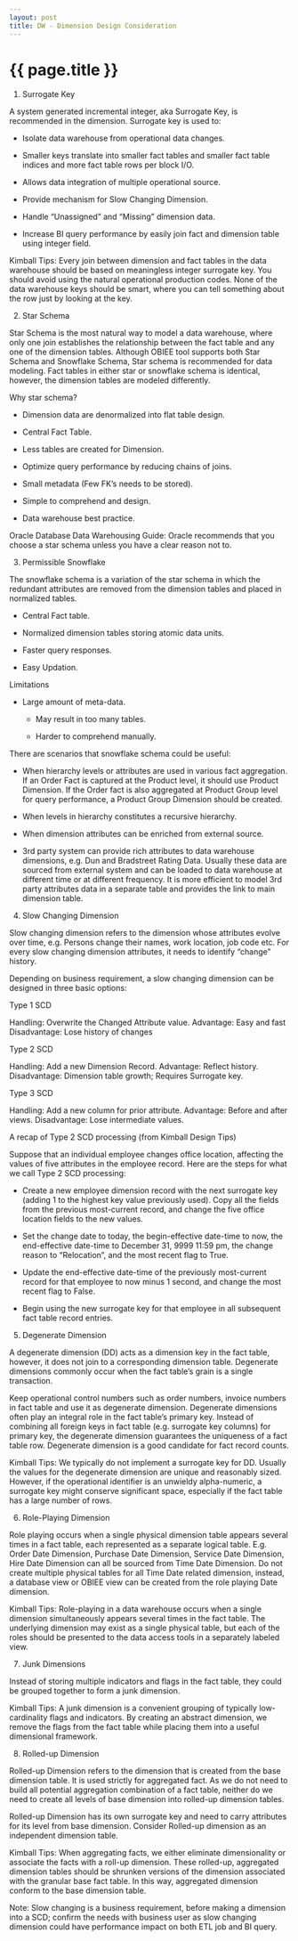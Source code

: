 ```yaml
---
layout: post
title: DW - Dimension Design Consideration
---
```


{{ page.title }}
================

1) Surrogate Key

A system generated incremental integer, aka Surrogate Key, is recommended in the dimension. Surrogate key is used to:

- Isolate data warehouse from operational data changes.

- Smaller keys translate into smaller fact tables and smaller fact table indices and more fact table rows per block I/O.

- Allows data integration of multiple operational source.

- Provide mechanism for Slow Changing Dimension.

- Handle “Unassigned” and “Missing” dimension data.

- Increase BI query performance by easily join fact and dimension table using integer field.
	
Kimball Tips: Every join between dimension and fact tables in the data warehouse should be based on meaningless integer surrogate key. You should avoid using the natural operational production codes. None of the data warehouse keys should be smart, where you can tell something about the row just by looking at the key.


2) Star Schema 

  Star Schema is the most natural way to model a data warehouse, where only one join establishes the relationship between the fact table and any one of the dimension tables. Although OBIEE tool supports both Star Schema and Snowflake Schema, Star schema is recommended for data modeling. Fact tables in either star or snowflake schema is identical, however, the dimension tables are modeled differently. 

Why star schema?

- Dimension data are denormalized into flat table design. 

- Central Fact Table.

- Less tables are created for Dimension.

- Optimize query performance by reducing chains of joins.

- Small metadata (Few FK’s needs to be stored).

- Simple to comprehend and design.

- Data warehouse best practice.

Oracle Database Data Warehousing Guide: Oracle recommends that you choose a star schema unless you have a clear reason not to.


3)	Permissible Snowflake

  The snowflake schema is a variation of the star schema in which the redundant attributes are removed from the dimension tables and placed in normalized tables.
  
- Central Fact table.

- Normalized dimension tables storing atomic data units.

- Faster query responses.

- Easy Updation.

Limitations	

  - Large amount of meta-data.

	- May result in too many tables.

	- Harder to comprehend manually.

There are scenarios that snowflake schema could be useful:	

- When hierarchy levels or attributes are used in various fact aggregation. If an Order Fact is captured at the Product level, it should use Product Dimension. If the Order fact is also aggregated at Product Group level for query performance, a Product Group Dimension should be created.

- When levels in hierarchy constitutes a recursive hierarchy.	

- When dimension attributes can be enriched from external source.

- 3rd party system can provide rich attributes to data warehouse dimensions, e.g. Dun and Bradstreet Rating Data. Usually these data are sourced from external system and can be loaded to data warehouse at different time or at different frequency. It is more efficient to model 3rd party attributes data in a separate table and provides the link to main dimension table.

4)	Slow Changing Dimension

Slow changing dimension refers to the dimension whose attributes evolve over time, e.g. Persons change their names, work location, job code etc.  For every slow changing dimension attributes, it needs to identify “change” history.

Depending on business requirement, a slow changing dimension can be designed in three basic options:
  
  Type 1 SCD
  
  Handling: Overwrite the Changed Attribute value.
  Advantage:	Easy and fast
  Disadvantage:	Lose history of changes
  
  Type 2 SCD
  
  Handling: Add a new Dimension Record.
  Advantage:	Reflect history.
  Disadvantage:		Dimension table growth; Requires Surrogate key.
  
  Type 3 SCD
  
  Handling: Add a new column for prior attribute.
  Advantage:	Before and after views.
  Disadvantage:		Lose intermediate values.
  
  A recap of Type 2 SCD processing (from Kimball Design Tips)

  Suppose that an individual employee changes office location, affecting the values of five attributes in the employee record. Here are the steps for what we call Type 2 SCD processing:
 
  - Create a new employee dimension record with the next surrogate key (adding 1 to the highest key value previously used). Copy all the fields from the previous most-current record, and change the five office location fields to the new values.

  - Set the change date to today, the begin-effective date-time to now, the end-effective date-time to December 31, 9999 11:59 pm, the change reason to “Relocation”, and the most recent flag to True.

  - Update the end-effective date-time of the previously most-current record for that employee to now minus 1 second, and change the most recent flag to False.

  - Begin using the new surrogate key for that employee in all subsequent fact table record entries.

5) Degenerate Dimension

A degenerate dimension (DD) acts as a dimension key in the fact table, however, it does not join to a corresponding dimension table. Degenerate dimensions commonly occur when the fact table’s grain is a single transaction.

Keep operational control numbers such as order numbers, invoice numbers in fact table and use it as degenerate dimension. Degenerate dimensions often play an integral role in the fact table’s primary key. Instead of combining all foreign keys in fact table (e.g. surrogate key columns) for primary key, the degenerate dimension guarantees the uniqueness of a fact table row. Degenerate dimension is a good candidate for fact record counts. 

Kimball Tips: We typically do not implement a surrogate key for DD. Usually the values for the degenerate dimension are unique and reasonably sized. However, if the operational identifier is an unwieldy alpha-numeric, a surrogate key might conserve significant space, especially if the fact table has a large number of rows.

6)	Role-Playing Dimension

Role playing occurs when a single physical dimension table appears several times in a fact table, each represented as a separate logical table. E.g. Order Date Dimension, Purchase Date Dimension, Service Date Dimension, Hire Date Dimension can all be sourced from Time Date Dimension. Do not create multiple physical tables for all Time Date related dimension, instead, a database view or OBIEE view can be created from the role playing Date dimension.

Kimball Tips: Role-playing in a data warehouse occurs when a single dimension simultaneously appears several times in the fact table. The underlying dimension may exist as a single physical table, but each of the roles should be presented to the data access tools in a separately labeled view.

7)	Junk Dimensions

Instead of storing multiple indicators and flags in the fact table, they could be grouped together to form a junk dimension.

Kimball Tips: A junk dimension is a convenient grouping of typically low-cardinality flags and indicators. By creating an abstract dimension, we remove the flags from the fact table while placing them into a useful dimensional framework.
	 

8)	Rolled-up Dimension

Rolled-up Dimension refers to the dimension that is created from the base dimension table. It is used strictly for aggregated fact. As we do not need to build all potential aggregation combination of a fact table, neither do we need to create all levels of base dimension into rolled-up dimension tables.

Rolled-up Dimension has its own surrogate key and need to carry attributes for its level from base dimension. Consider Rolled-up dimension as an independent dimension table.

Kimball Tips: When aggregating facts, we either eliminate dimensionality or associate the facts with a roll-up dimension. These rolled-up, aggregated dimension tables should be shrunken versions of the dimension associated with the granular base fact table. In this way, aggregated dimension conform to the base dimension table.

Note: Slow changing is a business requirement, before making a dimension into a SCD; confirm the needs with business user as slow changing dimension could have performance impact on both ETL job and BI query. 

  
  
